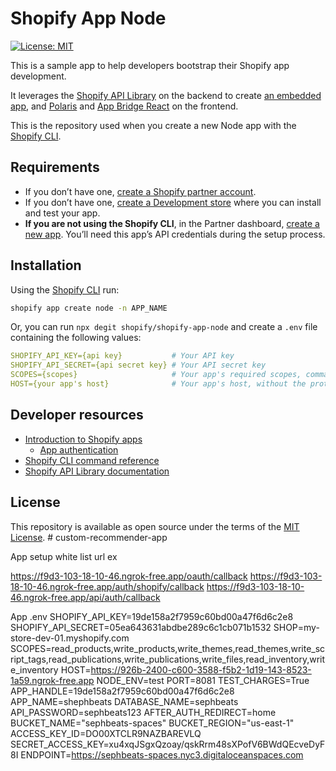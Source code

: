 # Shopify App Node

[![License: MIT](https://img.shields.io/badge/License-MIT-green.svg)](LICENSE.md)

This is a sample app to help developers bootstrap their Shopify app development.

It leverages the [Shopify API Library](https://github.com/Shopify/shopify-node-api) on the backend to create [an embedded app](https://shopify.dev/apps/tools/app-bridge/getting-started#embed-your-app-in-the-shopify-admin), and [Polaris](https://github.com/Shopify/polaris-react) and [App Bridge React](https://shopify.dev/tools/app-bridge/react-components) on the frontend.

This is the repository used when you create a new Node app with the [Shopify CLI](https://shopify.dev/apps/tools/cli).

## Requirements

- If you don’t have one, [create a Shopify partner account](https://partners.shopify.com/signup).
- If you don’t have one, [create a Development store](https://help.shopify.com/en/partners/dashboard/development-stores#create-a-development-store) where you can install and test your app.
- **If you are not using the Shopify CLI**, in the Partner dashboard, [create a new app](https://help.shopify.com/en/api/tools/partner-dashboard/your-apps#create-a-new-app). You’ll need this app’s API credentials during the setup process.

## Installation

Using the [Shopify CLI](https://github.com/Shopify/shopify-cli) run:

```sh
shopify app create node -n APP_NAME
```

Or, you can run `npx degit shopify/shopify-app-node` and create a `.env` file containing the following values:

```yaml
SHOPIFY_API_KEY={api key}           # Your API key
SHOPIFY_API_SECRET={api secret key} # Your API secret key
SCOPES={scopes}                     # Your app's required scopes, comma-separated
HOST={your app's host}              # Your app's host, without the protocol prefix
```

## Developer resources

- [Introduction to Shopify apps](https://shopify.dev/apps/getting-started)
  - [App authentication](https://shopify.dev/apps/auth)
- [Shopify CLI command reference](https://shopify.dev/apps/tools/cli/app)
- [Shopify API Library documentation](https://github.com/Shopify/shopify-node-api/tree/main/docs)

## License

This repository is available as open source under the terms of the [MIT License](https://opensource.org/licenses/MIT).
#   c u s t o m - r e c o m m e n d e r - a p p 
 
 


App setup white list url ex

https://f9d3-103-18-10-46.ngrok-free.app/oauth/callback
https://f9d3-103-18-10-46.ngrok-free.app/auth/shopify/callback
https://f9d3-103-18-10-46.ngrok-free.app/api/auth/callback


App .env 
SHOPIFY_API_KEY=19de158a2f7959c60bd00a47f6d6c2e8
SHOPIFY_API_SECRET=05ea643631abdbe289c6c1cb071b1532
SHOP=my-store-dev-01.myshopify.com
SCOPES=read_products,write_products,write_themes,read_themes,write_script_tags,read_publications,write_publications,write_files,read_inventory,write_inventory
HOST=https://926b-2400-c600-3588-f5b2-1d19-143-8523-1a59.ngrok-free.app
NODE_ENV=test
PORT=8081
TEST_CHARGES=True
APP_HANDLE=19de158a2f7959c60bd00a47f6d6c2e8
APP_NAME=shephbeats
DATABASE_NAME=sephbeats
API_PASSWORD=sephbeats123
AFTER_AUTH_REDIRECT=home
BUCKET_NAME="sephbeats-spaces"
BUCKET_REGION="us-east-1"
ACCESS_KEY_ID=DO00XTCLR9NAZBAREVLQ
SECRET_ACCESS_KEY=xu4xqJSgxQzoay/qskRrm48sXPofV6BWdQEcveDyF8I
ENDPOINT=https://sephbeats-spaces.nyc3.digitaloceanspaces.com
